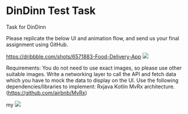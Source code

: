 # DinDinn Test Task
 Task for DinDinn 
 
Please replicate the below UI and animation flow, and send us your final assignment using GitHub.

https://dribbble.com/shots/6571883-Food-Delivery-App
![](https://cdn.dribbble.com/users/3537484/screenshots/6571883/v2-avi.gif)


Requirements:
You do not need to use exact images, so please use other suitable images.
Write a networking layer to call the API and fetch data which you have to mock the data to display on the UI.
Use the following dependencies/libraries to implement:
Rxjava
Kotlin
MvRx architecture. (https://github.com/airbnb/MvRx)


my 
![](https://e.top4top.io/p_1829046er1.gif)

